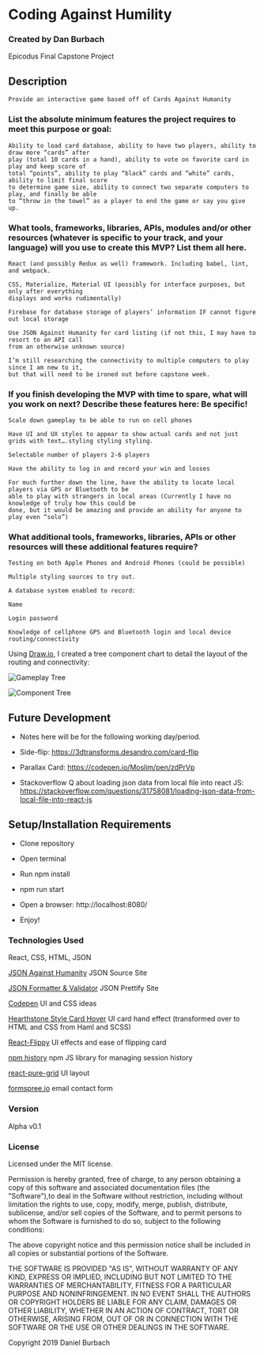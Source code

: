 # Coding Against Humility

### __Created by Dan Burbach__

Epicodus Final Capstone Project

## __Description__

```
Provide an interactive game based off of Cards Against Humanity
```

### List the absolute minimum features the project requires to meet this purpose or goal:

```
Ability to load card database, ability to have two players, ability to draw more “cards” after
play (total 10 cards in a hand), ability to vote on favorite card in play and keep score of
total “points”, ability to play “black” cards and “white” cards, ability to limit final score
to determine game size, ability to connect two separate computers to play, and finally be able
to “throw in the towel” as a player to end the game or say you give up.
```

### What tools, frameworks, libraries, APIs, modules and/or other resources (whatever is specific to your track, and your language) will you use to create this MVP? List them all here.
```
React (and possibly Redux as well) framework. Including babel, lint, and webpack.

CSS, Materialize, Material UI (possibly for interface purposes, but only after everything
displays and works rudimentally)

Firebase for database storage of players’ information IF cannot figure out local storage

Use JSON Against Humanity for card listing (if not this, I may have to resort to an API call
from an otherwise unknown source)

I’m still researching the connectivity to multiple computers to play since I am new to it,
but that will need to be ironed out before capstone week.
```

### If you finish developing the MVP with time to spare, what will you work on next? Describe these features here: Be specific!
```
Scale down gameplay to be able to run on cell phones

Have UI and UX styles to appear to show actual cards and not just grids with text….styling styling styling.

Selectable number of players 2-6 players

Have the ability to log in and record your win and losses

For much further down the line, have the ability to locate local players via GPS or Bluetooth to be
able to play with strangers in local areas (Currently I have no knowledge of truly how this could be
done, but it would be amazing and provide an ability for anyone to play even “solo”)
 ```

### What additional tools, frameworks, libraries, APIs or other resources will these additional features require?
```
Testing on both Apple Phones and Android Phones (could be possible)

Multiple styling sources to try out.

A database system enabled to record:

Name

Login password

Knowledge of cellphone GPS and Bluetooth login and local device routing/connectivity
```

  Using [Draw.io](https://www.draw.io/), I created a tree component chart to detail the layout of the routing and connectivity:

  ![Gameplay Tree](https://github.com/DanBurbach/Coding-Against-Humility/blob/master/src/assets/images/CodingAgainstHumilityGamePlay.jpg?raw=true)

  ![Component Tree](https://github.com/DanBurbach/Coding-Against-Humility/blob/master/src/assets/images/CodingAgainstHumilityComponents.jpg?raw=true)

## __Future Development__

  * Notes here will be for the following working day/period.

  * Side-flip: https://3dtransforms.desandro.com/card-flip

  * Parallax Card: https://codepen.io/Moslim/pen/zdPrVp

  * Stackoverflow Q about loading json data from local file into react JS: https://stackoverflow.com/questions/31758081/loading-json-data-from-local-file-into-react-js


## __Setup/Installation Requirements__

  * Clone repository

  * Open terminal

  * Run npm install

  * npm run start

  * Open a browser: http://localhost:8080/

  * Enjoy!

### __Technologies Used__

  React, CSS, HTML, JSON

  [JSON Against Humanity](https://crhallberg.com/cah/)
  JSON Source Site

  [JSON Formatter & Validator](https://jsonformatter.curiousconcept.com/)
  JSON Prettify Site

  [Codepen](https://codepen.io/)
  UI and CSS ideas

  [Hearthstone Style Card Hover](https://codepen.io/jackrugile/pen/WZGeGM)
  UI card hand effect (transformed over to HTML and CSS from Haml and SCSS)

  [React-Flippy](https://reactjsexample.com/flipping-cards-for-your-react-projects/)
  UI effects and ease of flipping card

  [npm history](https://www.npmjs.com/package/history)
  npm JS library for managing session history

  [react-pure-grid](https://www.npmjs.com/package/react-pure-grid)
  UI layout

  [formspree.io](https://formspree.io/)
  email contact form


### __Version__

Alpha v0.1

### License
Licensed under the MIT license.

Permission is hereby granted, free of charge, to any person obtaining a copy of this software and associated documentation files (the "Software"),to deal in the Software without restriction, including without limitation the rights to use, copy, modify, merge, publish, distribute, sublicense,
and/or sell copies of the Software, and to permit persons to whom the Software is furnished to do so, subject to the following conditions:

The above copyright notice and this permission notice shall be included in all copies or substantial portions of the Software.

THE SOFTWARE IS PROVIDED "AS IS", WITHOUT WARRANTY OF ANY KIND, EXPRESS OR IMPLIED, INCLUDING BUT NOT LIMITED TO THE WARRANTIES OF MERCHANTABILITY,
FITNESS FOR A PARTICULAR PURPOSE AND NONINFRINGEMENT. IN NO EVENT SHALL THE AUTHORS OR COPYRIGHT HOLDERS BE LIABLE FOR ANY CLAIM, DAMAGES OR OTHER LIABILITY,
WHETHER IN AN ACTION OF CONTRACT, TORT OR OTHERWISE, ARISING FROM, OUT OF OR IN CONNECTION WITH THE SOFTWARE OR THE USE OR OTHER DEALINGS IN THE SOFTWARE.


Copyright 2019 Daniel Burbach

